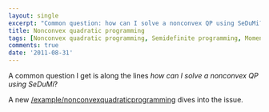 ```yaml
---
layout: single
excerpt: "Common question: how can I solve a nonconvex QP using SeDuMi? Weird question, but interesting answer."
title: Nonconvex quadratic programming
tags: [Nonconvex quadratic programming, Semidefinite programming, Moment relaxations, kktqp, kkt]
comments: true
date: '2011-08-31'
---
```


A common question I get is along the lines *how can I solve a nonconvex QP using SeDuMi*?

A new [/example/nonconvexquadraticprogramming](example) dives into the issue.

